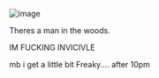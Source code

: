 ![image](https://github.com/user-attachments/assets/2b8c6bc8-ffa5-496e-a8a1-633af241cd38)


Theres a man in the woods.



IM FUCKING INVICIVLE

mb i get a little bit Freaky.... after 10pm
